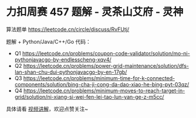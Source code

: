 # 力扣周赛 457 题解 - 灵茶山艾府 - 灵神

算法题单 https://leetcode.cn/circle/discuss/RvFUtj/

题解 + Python/Java/C++/Go 代码：

- Q1 https://leetcode.cn/problems/coupon-code-validator/solution/mo-ni-pythonjavacgo-by-endlesscheng-xqv4/
- Q2 https://leetcode.cn/problems/power-grid-maintenance/solution/dfs-lan-shan-chu-dui-pythonjavacgo-by-en-17gb/
- Q3 https://leetcode.cn/problems/minimum-time-for-k-connected-components/solution/bing-cha-ji-cong-da-dao-xiao-he-bing-pyt-03qz/
- Q4 https://leetcode.cn/problems/minimum-moves-to-reach-target-in-grid/solution/ni-xiang-si-wei-fen-lei-tao-lun-yan-ge-z-m5cc/

具体请看 [视频讲解](https://www.bilibili.com/video/BV1GF3qzMEni/)，欢迎点赞关注~
